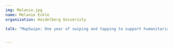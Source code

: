 ```yaml
---
img: Melanie.jpg
name: Melanie Eckle
organization: Heidelberg University

talk: "MapSwipe: One year of swiping and tapping to support humanitarian mapping"


---
```

